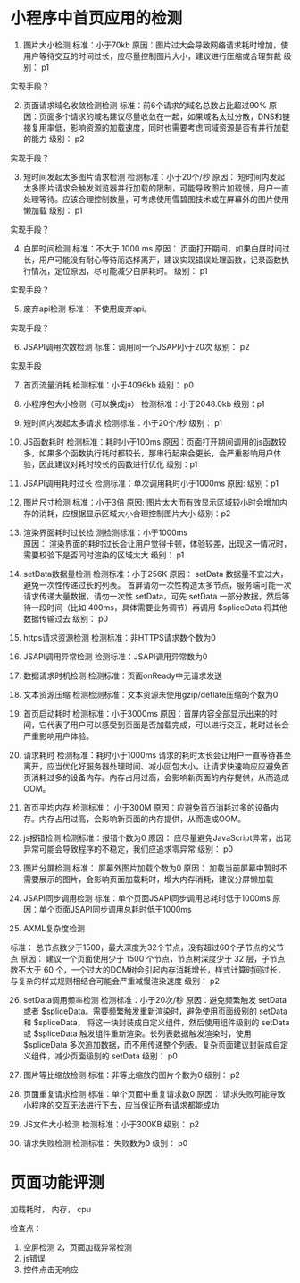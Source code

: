 # 小程序中首页应用的检测

1. 图片大小检测
标准：小于70kb
原因：图片过大会导致网络请求耗时增加，使用户等待交互的时间过长，应尽量控制图片大小，建议进行压缩或合理剪裁
级别： p1

实现手段？


2. 页面请求域名收敛检测检测
标准：前6个请求的域名总数占比超过90%
原因：页面多个请求的域名建议尽量收敛在一起，如果域名太过分散，DNS和链接复用率低，影响资源的加载速度，同时也需要考虑同域资源是否有并行加载的能力
级别： p2

实现手段？

3. 短时间发起太多图片请求检测
检测标准：小于20个/秒
原因： 短时间内发起太多图片请求会触发浏览器并行加载的限制，可能导致图片加载慢，用户一直处理等待。应该合理控制数量，可考虑使用雪碧图技术或在屏幕外的图片使用懒加载
级别： p1

实现手段？

4. 白屏时间检测
标准：不大于 1000 ms
原因： 页面打开期间，如果白屏时间过长，用户可能没有耐心等待而选择离开，建议实现错误处理函数，记录函数执行情况，定位原因，尽可能减少白屏耗时。
级别： p1

实现手段？

5. 废弃api检测
标准： 不使用废弃api。

实现手段？

6. JSAPI调用次数检测
标准：调用同一个JSAPI小于20次
级别： p2

实现手段 

7. 首页流量消耗
检测标准：小于4096kb
级别： p0

8. 小程序包大小检测（可以换成js）
检测标准：小于2048.0kb
级别：p1


9. 短时间内发起太多请求
检测标准：小于20个/秒
级别： p1

10. JS函数耗时 
检测标准：耗时小于100ms
原因：页面打开期间调用的js函数较多，如果多个函数执行耗时都较长，那串行起来会更长，会严重影响用户体验，因此建议对耗时较长的函数进行优化
级别：p1

11. JSAPI调用耗时过长
检测标准：单次调用耗时小于1000ms
原因: 
级别：p1

12. 图片尺寸检测
标准：小于3倍
原因: 图片太大而有效显示区域较小时会增加内存的消耗，应根据显示区域大小合理控制图片大小
级别：p2

13. 渲染界面耗时过长检
测检测标准：小于1000ms\
原因： 渲染界面的耗时过长会让用户觉得卡顿，体验较差，出现这一情况时，需要校验下是否同时渲染的区域太大
级别： p1

14. setData数据量检测
检测标准：小于256K
原因： setData 数据量不宜过大，避免一次性传递过长的列表。 首屏请勿一次性构造太多节点，服务端可能一次请求传递大量数据，请勿一次性 setData，可先 setData 一部分数据，然后等待一段时间（比如 400ms，具体需要业务调节）再调用 $spliceData 将其他数据传输过去
级别： p0

15. https请求资源检测
检测标准：非HTTPS请求数个数为0

16. JSAPI调用异常检测
检测标准：JSAPI调用异常数为0

17. 数据请求时机检测
检测标准：页面onReady中无请求发送

18. 文本资源压缩
检测检测标准：文本资源未使用gzip/deflate压缩的个数为0

19. 首页启动耗时
检测标准：小于3000ms
原因：首屏内容全部显示出来的时间，它代表了用户可以感受到页面是否加载完成，可以进行交互，耗时过长会严重影响用户体验。

20. 请求耗时
检测标准：耗时小于1000ms
请求的耗时太长会让用户一直等待甚至离开，应当优化好服务器处理时间、减小回包大小，让请求快速响应应避免首页消耗过多的设备内存。内存占用过高，会影响新页面的内存提供，从而造成OOM。

21. 首页平均内存
检测标准： 小于300M
原因：应避免首页消耗过多的设备内存。内存占用过高，会影响新页面的内存提供，从而造成OOM。

22. js报错检测
检测标准：报错个数为0
原因： 应尽量避免JavaScript异常，出现异常可能会导致程序的不稳定，我们应追求零异常
级别： p0

23. 图片分屏检测
标准： 屏幕外图片加载个数为0
原因： 加载当前屏幕中暂时不需要展示的图片，会影响页面加载耗时，增大内存消耗，建议分屏懒加载

24. JSAPI同步调用检测
标准：单个页面JSAPI同步调用总耗时低于1000ms
原因：单个页面JSAPI同步调用总耗时低于1000ms

25. AXML复杂度检测

标准： 总节点数少于1500，最大深度为32个节点，没有超过60个子节点的父节点
原因： 建议一个页面使用少于 1500 个节点，节点树深度少于 32 层，子节点数不大于 60 个，一个过大的DOM树会引起内存消耗增长，样式计算时间过长，与复杂的样式规则相结合可能会严重减慢渲染速度
级别： p2

26. setData调用频率检测
检测标准：小于20次/秒
原因：避免频繁触发 setData 或者 $spliceData。需要频繁触发重新渲染时，避免使用页面级别的 setData 和 $spliceData， 将这一块封装成自定义组件，然后使用组件级别的 setData 或 $spliceData 触发组件重新渲染。长列表数据触发渲染时，使用 $spliceData 多次追加数据，而不用传递整个列表。复杂页面建议封装成自定义组件，减少页面级别的 setData
级别： p0

27. 图片等比缩放检测
标准：非等比缩放的图片个数为0
级别： p2

28. 页面重复请求检测
标准：单个页面中重复请求数0
原因： 请求失败可能导致小程序的交互无法进行下去，应当保证所有请求都能成功

29. JS文件大小检测
检测标准：小于300KB
级别： p2

30. 请求失败检测
检测标准： 失败数为0
级别： p0



# 页面功能评测

加载耗时，
内存，
cpu

检查点：

1. 空屏检测
2，页面加载异常检测
3. js错误
4. 控件点击无响应








